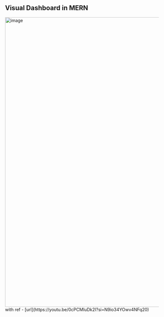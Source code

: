 ## Visual Dashboard in MERN
<img width="949" alt="image" src="https://github.com/Pushker-stark/Visual_Dashboard/assets/64632590/290ae664-41f4-437e-82e1-f4db558a2e8c">
with ref - [url](https://youtu.be/0cPCMIuDk2I?si=N9io34YOwv4NFq20)
